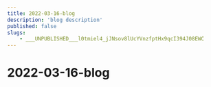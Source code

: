 ```yaml
---
title: 2022-03-16-blog
description: 'blog description'
published: false
slugs:
    - ___UNPUBLISHED___l0tmiel4_jJNsov8lUcYVnzfptHx9qcI394J08EWC
---
```


# 2022-03-16-blog
